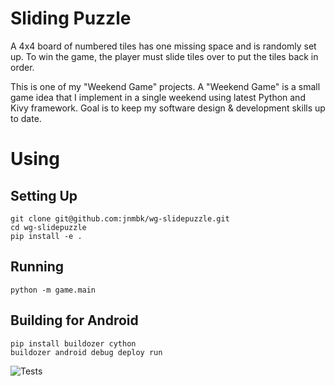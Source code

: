 # Sliding Puzzle

A 4x4 board of numbered tiles has one missing space and is randomly set up. To win the game, the player must slide tiles over to put the tiles back in order.

This is one of my "Weekend Game" projects.
A "Weekend Game" is a small game idea that I implement in a single weekend using latest Python and Kivy framework.
Goal is to keep my software design & development skills up to date.

# Using

## Setting Up
    git clone git@github.com:jnmbk/wg-slidepuzzle.git
    cd wg-slidepuzzle
    pip install -e .

## Running
    python -m game.main

## Building for Android
    pip install buildozer cython
    buildozer android debug deploy run

![Tests](https://github.com/jnmbk/wg-slidepuzzle/actions/workflows/tests.yml/badge.svg)
